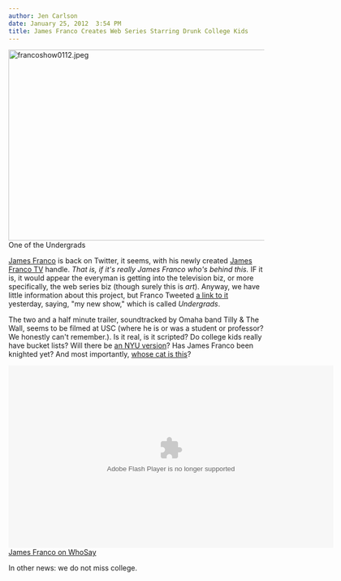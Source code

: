 ```yaml
---
author: Jen Carlson
date: January 25, 2012  3:54 PM
title: James Franco Creates Web Series Starring Drunk College Kids
---
```


<p><span class="mt-enclosure mt-enclosure-image" style="display: inline;"> <img alt="francoshow0112.jpeg" src="https://web.archive.org/web/20120130003902im_/http://gothamist.com/attachments/arts_jen/francoshow0112.jpeg" width="640" height="376" class="image-none"> </span><br>
<span class="photo_caption">One of the Undergrads</span></p>

<p><a href="https://web.archive.org/web/20120130003902/http://gothamist.com/tags/jamesfranco">James Franco</a> is back on Twitter, it seems, with his newly created <a href="https://web.archive.org/web/20120130003902/https://twitter.com/#!/JamesFrancoTV">James Franco TV</a> handle. <em>That is, if it&apos;s really James Franco who&apos;s behind this.</em> IF it is, it would appear the everyman is getting into the television biz, or more specifically, the web series biz (though surely this is <em>art</em>). Anyway, we have little information about this project, but Franco Tweeted <a href="https://web.archive.org/web/20120130003902/http://www.jamesfrancotv.com/videos/119098">a link to it</a> yesterday, saying, &quot;my new show,&quot; which is called <em>Undergrads</em>.</p>

<p>The two and a half minute trailer, soundtracked by Omaha band Tilly &amp; The Wall, seems to be filmed at USC (where he is or was a student or professor? We honestly can&apos;t remember.). Is it real, is it scripted? Do college kids really have bucket lists? Will there be <a href="https://web.archive.org/web/20120130003902/http://gothamist.com/2011/05/17/james_franco_graduates_again.php">an NYU version</a>? Has James Franco been knighted yet? And most importantly, <a href="https://web.archive.org/web/20120130003902/http://www.jamesfrancotv.com/photos/120508">whose cat is this</a>?</p>

<p><object width="640" height="359"><param name="movie" value="http://media.whosay.com/public/video-player/20110810/player.swf?v_url=http%3A%2F%2Fmedia.whosay.com%2F119098%2F119098_480.flv&amp;tracker=UA-12028902-1&amp;videoId=119098&amp;viewmore=http%3A%2F%2Fwww.jamesfrancotv.com%2Fvideos&amp;autoPlay=false&amp;viewMoreDisplay=James+Franco"><param name="allowfullscreen" value="true"><param name="allowscriptaccess" value="never"><param name="wmode" value="transparent"><embed src="https://web.archive.org/web/20120130003902oe_/http://media.whosay.com/public/video-player/20110810/player.swf?v_url=http%3A%2F%2Fmedia.whosay.com%2F119098%2F119098_480.flv&amp;tracker=UA-12028902-1&amp;videoId=119098&amp;viewmore=http%3A%2F%2Fwww.jamesfrancotv.com%2Fvideos&amp;autoPlay=false&amp;viewMoreDisplay=James+Franco" type="application/x-shockwave-flash" allowscriptaccess="never" allowfullscreen="true" wmode="transparent" width="640" height="359"></object><br><a href="https://web.archive.org/web/20120130003902/http://www.jamesfrancotv.com/">James Franco on WhoSay</a></p>

<p>In other news: we do not miss college.</p>